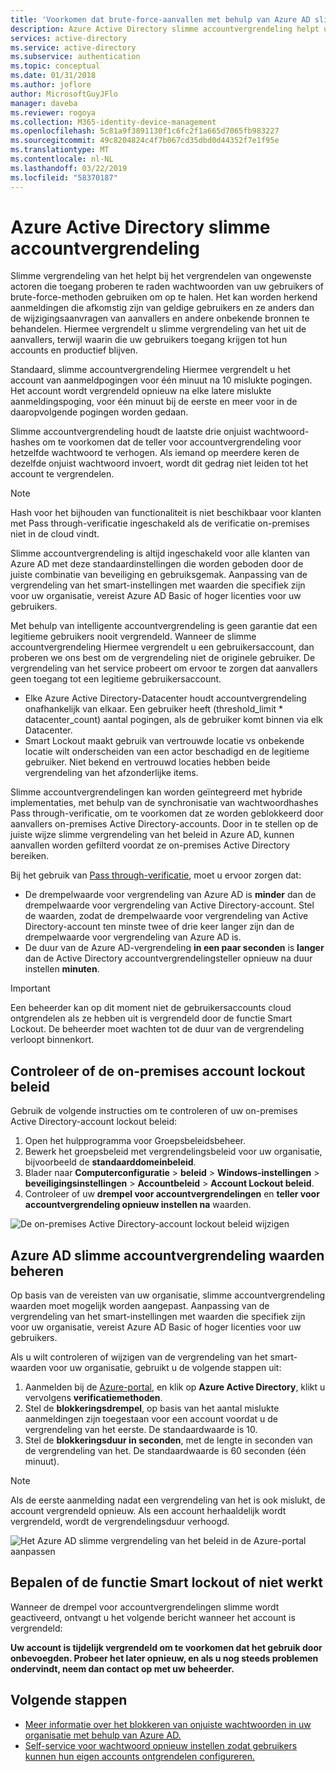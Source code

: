 ```yaml
---
title: 'Voorkomen dat brute-force-aanvallen met behulp van Azure AD slimme vergrendeling van het: Azure Active Directory'
description: Azure Active Directory slimme accountvergrendeling helpt uw organisatie beschermen tegen beveiligingsaanvallen raden wachtwoorden
services: active-directory
ms.service: active-directory
ms.subservice: authentication
ms.topic: conceptual
ms.date: 01/31/2018
ms.author: joflore
author: MicrosoftGuyJFlo
manager: daveba
ms.reviewer: rogoya
ms.collection: M365-identity-device-management
ms.openlocfilehash: 5c81a9f3891130f1c6fc2f1a665d7065fb983227
ms.sourcegitcommit: 49c8204824c4f7b067cd35dbd0d44352f7e1f95e
ms.translationtype: MT
ms.contentlocale: nl-NL
ms.lasthandoff: 03/22/2019
ms.locfileid: "58370187"
---
```

# <a name="azure-active-directory-smart-lockout"></a>Azure Active Directory slimme accountvergrendeling

Slimme vergrendeling van het helpt bij het vergrendelen van ongewenste actoren die toegang proberen te raden wachtwoorden van uw gebruikers of brute-force-methoden gebruiken om op te halen. Het kan worden herkend aanmeldingen die afkomstig zijn van geldige gebruikers en ze anders dan de wijzigingsaanvragen van aanvallers en andere onbekende bronnen te behandelen. Hiermee vergrendelt u slimme vergrendeling van het uit de aanvallers, terwijl waarin die uw gebruikers toegang krijgen tot hun accounts en productief blijven.

Standaard, slimme accountvergrendeling Hiermee vergrendelt u het account van aanmeldpogingen voor één minuut na 10 mislukte pogingen. Het account wordt vergrendeld opnieuw na elke latere mislukte aanmeldingspoging, voor één minuut bij de eerste en meer voor in de daaropvolgende pogingen worden gedaan.

Slimme accountvergrendeling houdt de laatste drie onjuist wachtwoord-hashes om te voorkomen dat de teller voor accountvergrendeling voor hetzelfde wachtwoord te verhogen. Als iemand op meerdere keren de dezelfde onjuist wachtwoord invoert, wordt dit gedrag niet leiden tot het account te vergrendelen.

 > [!NOTE]
 > Hash voor het bijhouden van functionaliteit is niet beschikbaar voor klanten met Pass through-verificatie ingeschakeld als de verificatie on-premises niet in de cloud vindt.

Slimme accountvergrendeling is altijd ingeschakeld voor alle klanten van Azure AD met deze standaardinstellingen die worden geboden door de juiste combinatie van beveiliging en gebruiksgemak. Aanpassing van de vergrendeling van het smart-instellingen met waarden die specifiek zijn voor uw organisatie, vereist Azure AD Basic of hoger licenties voor uw gebruikers.

Met behulp van intelligente accountvergrendeling is geen garantie dat een legitieme gebruikers nooit vergrendeld. Wanneer de slimme accountvergrendeling Hiermee vergrendelt u een gebruikersaccount, dan proberen we ons best om de vergrendeling niet de originele gebruiker. De vergrendeling van het service probeert om ervoor te zorgen dat aanvallers geen toegang tot een legitieme gebruikersaccount.  

* Elke Azure Active Directory-Datacenter houdt accountvergrendeling onafhankelijk van elkaar. Een gebruiker heeft (threshold_limit * datacenter_count) aantal pogingen, als de gebruiker komt binnen via elk Datacenter.
* Smart Lockout maakt gebruik van vertrouwde locatie vs onbekende locatie wilt onderscheiden van een actor beschadigd en de legitieme gebruiker. Niet bekend en vertrouwd locaties hebben beide vergrendeling van het afzonderlijke items.

Slimme accountvergrendelingen kan worden geïntegreerd met hybride implementaties, met behulp van de synchronisatie van wachtwoordhashes Pass through-verificatie, om te voorkomen dat ze worden geblokkeerd door aanvallers on-premises Active Directory-accounts. Door in te stellen op de juiste wijze slimme vergrendeling van het beleid in Azure AD, kunnen aanvallen worden gefilterd voordat ze on-premises Active Directory bereiken.

Bij het gebruik van [Pass through-verificatie](../hybrid/how-to-connect-pta.md), moet u ervoor zorgen dat:

* De drempelwaarde voor vergrendeling van Azure AD is **minder** dan de drempelwaarde voor vergrendeling van Active Directory-account. Stel de waarden, zodat de drempelwaarde voor vergrendeling van Active Directory-account ten minste twee of drie keer langer zijn dan de drempelwaarde voor vergrendeling van Azure AD is. 
* De duur van de Azure AD-vergrendeling **in een paar seconden** is **langer** dan de Active Directory accountvergrendelingsteller opnieuw na duur instellen **minuten**.

> [!IMPORTANT]
> Een beheerder kan op dit moment niet de gebruikersaccounts cloud ontgrendelen als ze hebben uit is vergrendeld door de functie Smart Lockout. De beheerder moet wachten tot de duur van de vergrendeling verloopt binnenkort.

## <a name="verify-on-premises-account-lockout-policy"></a>Controleer of de on-premises account lockout beleid

Gebruik de volgende instructies om te controleren of uw on-premises Active Directory-account lockout beleid:

1. Open het hulpprogramma voor Groepsbeleidsbeheer.
2. Bewerk het groepsbeleid met vergrendelingsbeleid voor uw organisatie, bijvoorbeeld de **standaarddomeinbeleid**.
3. Blader naar **Computerconfiguratie** > **beleid** > **Windows-instellingen** > **beveiligingsinstellingen**   >  **Accountbeleid** > **Account Lockout beleid**.
4. Controleer of uw **drempel voor accountvergrendelingen** en **teller voor accountvergrendeling opnieuw instellen na** waarden.

![De on-premises Active Directory-account lockout beleid wijzigen](./media/howto-password-smart-lockout/active-directory-on-premises-account-lockout-policy.png)

## <a name="manage-azure-ad-smart-lockout-values"></a>Azure AD slimme accountvergrendeling waarden beheren

Op basis van de vereisten van uw organisatie, slimme accountvergrendeling waarden moet mogelijk worden aangepast. Aanpassing van de vergrendeling van het smart-instellingen met waarden die specifiek zijn voor uw organisatie, vereist Azure AD Basic of hoger licenties voor uw gebruikers.

Als u wilt controleren of wijzigen van de vergrendeling van het smart-waarden voor uw organisatie, gebruikt u de volgende stappen uit:

1. Aanmelden bij de [Azure-portal](https://portal.azure.com), en klik op **Azure Active Directory**, klikt u vervolgens **verificatiemethoden**.
1. Stel de **blokkeringsdrempel**, op basis van het aantal mislukte aanmeldingen zijn toegestaan voor een account voordat u de vergrendeling van het eerste. De standaardwaarde is 10.
1. Stel de **blokkeringsduur in seconden**, met de lengte in seconden van de vergrendeling van het. De standaardwaarde is 60 seconden (één minuut).

> [!NOTE]
> Als de eerste aanmelding nadat een vergrendeling van het is ook mislukt, de account vergrendeld opnieuw. Als een account herhaaldelijk wordt vergrendeld, wordt de vergrendelingsduur verhoogd.

![Het Azure AD slimme vergrendeling van het beleid in de Azure-portal aanpassen](./media/howto-password-smart-lockout/azure-active-directory-custom-smart-lockout-policy.png)

## <a name="how-to-determine-if-the-smart-lockout-feature-is-working-or-not"></a>Bepalen of de functie Smart lockout of niet werkt

Wanneer de drempel voor accountvergrendelingen slimme wordt geactiveerd, ontvangt u het volgende bericht wanneer het account is vergrendeld:

**Uw account is tijdelijk vergrendeld om te voorkomen dat het gebruik door onbevoegden. Probeer het later opnieuw, en als u nog steeds problemen ondervindt, neem dan contact op met uw beheerder.**

## <a name="next-steps"></a>Volgende stappen

* [Meer informatie over het blokkeren van onjuiste wachtwoorden in uw organisatie met behulp van Azure AD.](howto-password-ban-bad.md)
* [Self-service voor wachtwoord opnieuw instellen zodat gebruikers kunnen hun eigen accounts ontgrendelen configureren.](quickstart-sspr.md)
